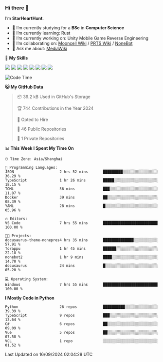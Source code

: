### Hi there 👋

I’m **StarHeartHunt**.

- 🏫 I’m currently studying for a **BSc** in **Computer Science**
- 🌱 I’m currently learning: Rust
- 🔭 I’m currently working on: Unity Mobile Game Reverse Engineering
- 👯 I’m collaborating on: [Mooncell Wiki](https://fgo.wiki/) / [PRTS Wiki](http://prts.wiki/) / [NoneBot](https://github.com/nonebot)
- 💬 Ask me about: [MediaWiki](https://www.mediawiki.org)

🌟 **My Skills**

![](https://img.shields.io/badge/-Python-3e74a2?style=flat-square&logo=Python&logoColor=fff)
![](https://img.shields.io/badge/-Node.js-339933?style=flat-square&logo=node.js&logoColor=fff)
![](https://img.shields.io/badge/-Vue-4fc08d?style=flat-square&logo=vue.js&logoColor=fff)
![](https://img.shields.io/badge/-React-2d98ce?style=flat-square&logo=React&logoColor=fff)
![](https://img.shields.io/badge/-TypeScript-3178C6?style=flat-square&logo=TypeScript&logoColor=fff)
![](https://img.shields.io/badge/-Docker-2496ED?style=flat-square&logo=Docker&logoColor=fff)
![](https://img.shields.io/badge/-Linux-000000?style=flat-square&logo=Linux&logoColor=fff)
![](https://img.shields.io/badge/-Dotnet-512bd4?style=flat-square&logo=.net&logoColor=fff)

<!--START_SECTION:waka-->
![Code Time](http://img.shields.io/badge/Code%20Time-1%2C341%20hrs%2013%20mins-blue)

**🐱 My GitHub Data** 

> 📦 39.2 kB Used in GitHub's Storage 
 > 
> 🏆 744 Contributions in the Year 2024
 > 
> 💼 Opted to Hire
 > 
> 📜 46 Public Repositories 
 > 
> 🔑 1 Private Repositories 
 > 
📊 **This Week I Spent My Time On** 

```text
🕑︎ Time Zone: Asia/Shanghai

💬 Programming Languages: 
JSON                     2 hrs 52 mins       █████████░░░░░░░░░░░░░░░░   36.29 % 
TypeScript               1 hr 26 mins        █████░░░░░░░░░░░░░░░░░░░░   18.15 % 
TOML                     56 mins             ███░░░░░░░░░░░░░░░░░░░░░░   11.87 % 
Docker                   39 mins             ██░░░░░░░░░░░░░░░░░░░░░░░   08.39 % 
YAML                     28 mins             █░░░░░░░░░░░░░░░░░░░░░░░░   05.96 % 

🔥 Editors: 
VS Code                  7 hrs 55 mins       █████████████████████████   100.00 % 

🐱‍💻 Projects: 
docusaurus-theme-nonepres4 hrs 35 mins       ██████████████░░░░░░░░░░░   57.91 % 
Torappu                  1 hr 45 mins        ██████░░░░░░░░░░░░░░░░░░░   22.18 % 
nonebot2                 1 hr 9 mins         ████░░░░░░░░░░░░░░░░░░░░░   14.70 % 
docusaurus               24 mins             █░░░░░░░░░░░░░░░░░░░░░░░░   05.20 % 

💻 Operating System: 
Windows                  7 hrs 55 mins       █████████████████████████   100.00 % 
```

**I Mostly Code in Python** 

```text
Python                   26 repos            ██████████░░░░░░░░░░░░░░░   39.39 % 
TypeScript               9 repos             ███░░░░░░░░░░░░░░░░░░░░░░   13.64 % 
C#                       6 repos             ██░░░░░░░░░░░░░░░░░░░░░░░   09.09 % 
Vue                      5 repos             ██░░░░░░░░░░░░░░░░░░░░░░░   07.58 % 
VCL                      1 repo              ░░░░░░░░░░░░░░░░░░░░░░░░░   01.52 % 
```




 Last Updated on 16/09/2024 02:04:28 UTC
<!--END_SECTION:waka-->
